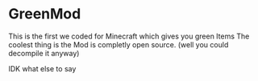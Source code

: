 # GreenMod

This is the first we coded for Minecraft which gives you green Items The coolest thing is the Mod is completly open source.
(well you could decompile it anyway)

IDK what else to say
